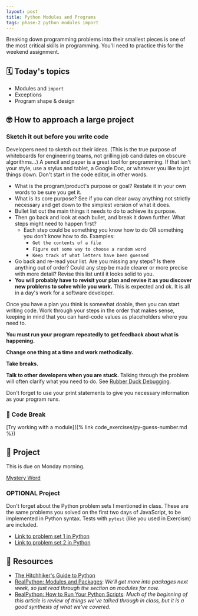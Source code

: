 ```yaml
---
layout: post
title: Python Modules and Programs
tags: phase-2 python modules import
---
```


Breaking down programming problems into their smallest pieces is one of the most critical skills in programming. You'll need to practice this for the weekend assignment.

## 🗓️ Today's topics

- Modules and `import`
- Exceptions
- Program shape & design

## 🤓 How to approach a large project

### Sketch it out before you write code

Developers need to sketch out their ideas. (This is the true purpose of whiteboards for engineering teams, not grilling job candidates on obscure algorithms...) A pencil and paper is a great tool for programming. If that isn't your style, use a stylus and tablet, a Google Doc, or whatever you like to jot things down. Don't start in the code editor, in other words.

- What is the program/product's purpose or goal? Restate it in your own words to be sure you get it.
- What is its core purpose? See if you can clear away anything not strictly necessary and get down to the simplest version of what it does.
- Bullet list out the main things it needs to do to achieve its purpose.
- Then go back and look at each bullet, and break it down further. What steps might need to happen first?
  - Each step could be something you know how to do OR something you don't know how to do. Examples:
    - `Get the contents of a file`
    - `Figure out some way to choose a random word`
    - `Keep track of what letters have been guessed`
- Go back and re-read your list. Are you missing any steps? Is there anything out of order? Could any step be made clearer or more precise with more detail? Revise this list until it looks solid to you.
- **You will probably have to revisit your plan and revise it as you discover new problems to solve while you work.** This is expected and ok. It is all in a day's work for a software developer.

Once you have a plan you think is somewhat doable, then you can start writing code. Work through your steps in the order that makes sense, keeping in mind that you can hard-code values as placeholders where you need to.

**You must run your program repeatedly to get feedback about what is happening.**

**Change one thing at a time and work methodically.**

**Take breaks.**

**Talk to other developers when you are stuck.** Talking through the problem will often clarify what you need to do. See [Rubber Duck Debugging](https://rubberduckdebugging.com/).

Don't forget to use your print statements to give you necessary information as your program runs.

### 🐍 Code Break

[Try working with a module]({% link code_exercises/py-guess-number.md %})

## 🎯 Project

This is due on Monday morning.

[Mystery Word](https://classroom.github.com/a/dl2yWjmt)

### OPTIONAL Project

Don't forget about the Python problem sets I mentioned in class. These are the same problems you solved on the first two days of JavaScript, to be implemented in Python syntax. Tests with `pytest` (like you used in Exercism) are included.

- [Link to problem set 1 in Python](https://classroom.github.com/a/c-41DI7W)
- [Link to problem set 2 in Python](https://classroom.github.com/a/3q4geG4_)


## 🔖 Resources

- [The Hitchhiker's Guide to Python](https://docs.python-guide.org/)
- [RealPython: Modules and Packages](https://realpython.com/python-modules-packages/): _We'll get more into packages next week, so just read through the section on modules for now._
- [RealPython: How to Run Your Python Scripts](https://realpython.com/run-python-scripts/): _Much of the beginning of this article is review of things we've talked through in class, but it is a good synthesis of what we've covered._
